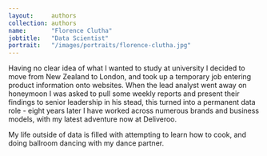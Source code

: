 ```yaml
---
layout:     authors
collection: authors
name:       "Florence Clutha"
jobtitle:   "Data Scientist"
portrait:   "/images/portraits/florence-clutha.jpg"
---
```


Having no clear idea of what I wanted to study at university I decided to move from New Zealand to London, and took up a temporary job entering product information onto websites. When the lead analyst went away on honeymoon I was asked to pull some weekly reports and present their findings to senior leadership in his stead, this turned into a permanent data role - eight years later I have worked across numerous brands and business models, with my latest adventure now at Deliveroo.

My life outside of data is filled with attempting to learn how to cook, and doing ballroom dancing with my dance partner.


